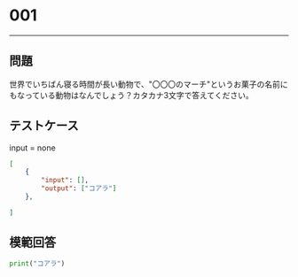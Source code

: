 # 001


---
## 問題

世界でいちばん寝る時間が長い動物で、"〇〇〇のマーチ"というお菓子の名前にもなっている動物はなんでしょう？カタカナ3文字で答えてください。

## テストケース
input = none
```json
[
	{
		"input": [],
		"output": ["コアラ"]
  	},

]
```

## 模範回答
```python
print("コアラ")
```
